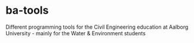 # ba-tools
Different programming tools for the Civil Engineering education at Aalborg University - mainly for the Water &amp; Environment students
